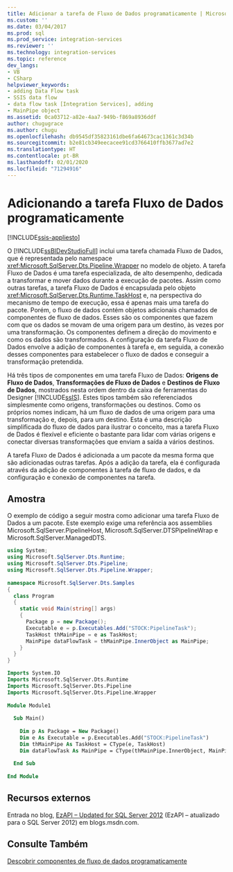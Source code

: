 ```yaml
---
title: Adicionar a tarefa de Fluxo de Dados programaticamente | Microsoft Docs
ms.custom: ''
ms.date: 03/04/2017
ms.prod: sql
ms.prod_service: integration-services
ms.reviewer: ''
ms.technology: integration-services
ms.topic: reference
dev_langs:
- VB
- CSharp
helpviewer_keywords:
- adding Data Flow task
- SSIS data flow
- data flow task [Integration Services], adding
- MainPipe object
ms.assetid: 0ca03712-a82e-4aa7-949b-f869a8936ddf
author: chugugrace
ms.author: chugu
ms.openlocfilehash: db9545df35823161dbe6fa64673cac1361c3d34b
ms.sourcegitcommit: b2e81cb349eecacee91cd3766410ffb3677ad7e2
ms.translationtype: HT
ms.contentlocale: pt-BR
ms.lasthandoff: 02/01/2020
ms.locfileid: "71294916"
---
```

# <a name="adding-the-data-flow-task-programmatically"></a>Adicionando a tarefa Fluxo de Dados programaticamente

[!INCLUDE[ssis-appliesto](../../includes/ssis-appliesto-ssvrpluslinux-asdb-asdw-xxx.md)]


  O [!INCLUDE[ssBIDevStudioFull](../../includes/ssbidevstudiofull-md.md)] inclui uma tarefa chamada Fluxo de Dados, que é representada pelo namespace <xref:Microsoft.SqlServer.Dts.Pipeline.Wrapper> no modelo de objeto. A tarefa Fluxo de Dados é uma tarefa especializada, de alto desempenho, dedicada a transformar e mover dados durante a execução de pacotes. Assim como outras tarefas, a tarefa Fluxo de Dados é encapsulada pelo objeto <xref:Microsoft.SqlServer.Dts.Runtime.TaskHost> e, na perspectiva do mecanismo de tempo de execução, essa é apenas mais uma tarefa do pacote. Porém, o fluxo de dados contém objetos adicionais chamados de componentes de fluxo de dados. Esses são os componentes que fazem com que os dados se movam de uma origem para um destino, às vezes por uma transformação. Os componentes definem a direção do movimento e como os dados são transformados. A configuração da tarefa Fluxo de Dados envolve a adição de componentes à tarefa e, em seguida, a conexão desses componentes para estabelecer o fluxo de dados e conseguir a transformação pretendida.  
  
 Há três tipos de componentes em uma tarefa Fluxo de Dados: **Origens de Fluxo de Dados**, **Transformações de Fluxo de Dados** e **Destinos de Fluxo de Dados**, mostrados nesta ordem dentro da caixa de ferramentas do Designer [!INCLUDE[ssIS](../../includes/ssis-md.md)]. Estes tipos também são referenciados simplesmente como origens, transformações ou destinos. Como os próprios nomes indicam, há um fluxo de dados de uma origem para uma transformação e, depois, para um destino. Esta é uma descrição simplificada do fluxo de dados para ilustrar o conceito, mas a tarefa Fluxo de Dados é flexível e eficiente o bastante para lidar com várias origens e conectar diversas transformações que enviam a saída a vários destinos.  
  
 A tarefa Fluxo de Dados é adicionada a um pacote da mesma forma que são adicionadas outras tarefas. Após a adição da tarefa, ela é configurada através da adição de componentes à tarefa de fluxo de dados, e da configuração e conexão de componentes na tarefa.  
  
## <a name="sample"></a>Amostra  
 O exemplo de código a seguir mostra como adicionar uma tarefa Fluxo de Dados a um pacote. Este exemplo exige uma referência aos assemblies Microsoft.SqlServer.PipelineHost, Microsoft.SqlServer.DTSPipelineWrap e Microsoft.SqlServer.ManagedDTS.  
  
```csharp  
using System;  
using Microsoft.SqlServer.Dts.Runtime;  
using Microsoft.SqlServer.Dts.Pipeline;  
using Microsoft.SqlServer.Dts.Pipeline.Wrapper;  
  
namespace Microsoft.SqlServer.Dts.Samples  
{  
  class Program  
  {  
    static void Main(string[] args)  
    {  
      Package p = new Package();  
      Executable e = p.Executables.Add("STOCK:PipelineTask");  
      TaskHost thMainPipe = e as TaskHost;  
      MainPipe dataFlowTask = thMainPipe.InnerObject as MainPipe;   
    }  
  }  
}  
```  
  
```vb  
Imports System.IO  
Imports Microsoft.SqlServer.Dts.Runtime  
Imports Microsoft.SqlServer.Dts.Pipeline  
Imports Microsoft.SqlServer.Dts.Pipeline.Wrapper  
  
Module Module1  
  
  Sub Main()  
  
    Dim p As Package = New Package()  
    Dim e As Executable = p.Executables.Add("STOCK:PipelineTask")  
    Dim thMainPipe As TaskHost = CType(e, TaskHost)  
    Dim dataFlowTask As MainPipe = CType(thMainPipe.InnerObject, MainPipe)  
  
  End Sub  
  
End Module  
```  
  
## <a name="external-resources"></a>Recursos externos  
 Entrada no blog, [EzAPI – Updated for SQL Server 2012](https://go.microsoft.com/fwlink/?LinkId=243223) (EzAPI – atualizado para o SQL Server 2012) em blogs.msdn.com.  
  
## <a name="see-also"></a>Consulte Também  
 [Descobrir componentes de fluxo de dados programaticamente](../../integration-services/building-packages-programmatically/discovering-data-flow-components-programmatically.md)  
  
  

